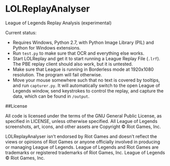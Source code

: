 LOLReplayAnalyser
=================

League of Legends Replay Analysis (experimental)

Current status:
- Requires Windows, Python 2.7, with Python Image Library (PIL) and Python for Windows extensions.
- Run `test.py` to make sure that OCR and everything else works.
- Start LOLReplay and get it to start running a League Replay File (`.lrf`). The PBE replay client should also work, but it is untested.
- Make sure that League is running in Borderless mode at 1920x1080 resolution. The program will fail otherwise.
- Move your mouse somewhere such that no text is covered by tooltips, and run `capturer.py`. It will automatically switch to the open League of Legends window, send keystrokes to control the replay, and capture the data, which can be found in `/output`.

##License

All code is licensed under the terms of the GNU General Public License, as specified in LICENSE, unless otherwise specified. All League of Legends screenshots, art, icons, and other assets are Copyright © Riot Games, Inc.

LOLReplayAnalyser isn’t endorsed by Riot Games and doesn’t reflect the views or opinions of Riot Games or anyone officially involved in producing or managing League of Legends. League of Legends and Riot Games are trademarks or registered trademarks of Riot Games, Inc. League of Legends © Riot Games, Inc.
